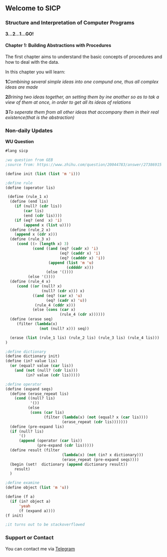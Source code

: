 ## Welcome to SICP

### Structure and Interpretation of Computer Programs

**3...2...1...GO!**
#### Chapter 1: Building Abstractions with Procedures

The first chapter aims to understand the basic concepts of procedures and how to deal with the data.

In this chapter you will learn:

**1***Combining several simple ideas into one compund one, thus all complex ideas are made*

**2***Brining two ideas together, an setting them by ine another so as to tak a view of them at once, in order to get all its ideas of relations*

**3***To seperate them from all other ideas that accompany them in their real existence(that is the abstraction)*





### Non-daily Updates
**WU Question**

```lisp
#lang sicp

;wu question from GEB
;source from: https://www.zhihu.com/question/20044783/answer/27386915

(define init (list (list 'm 'i)))

;define rule
(define (operator lis)

 (define (rule_1 x)
  (define (end lis)
    (if (null? (cdr lis))
        (car lis)
        (end (cdr lis))))
    (if (eq? (end  x) 'i)
        (append x (list u))))
  (define (rule_2 x)
    (append x (cdr x)))
  (define (rule_3 x)
     (cond ((> (length x) 3)
            (cond ((and (eq? (cadr x) 'i)
                        (eq? (caddr x) 'i)
                        (eq? (cadddr x) 'i))
                   (append (list 'm 'u)
                           (cddddr x)))
                  (else '())))
          (else '())))
  (define (rule_4 x)
     (cond ((or (null? x)
                (null? (cdr x))) x)
            ((and (eq? (car x) 'u)
                  (eq? (cadr x) 'u))
             (rule_4 (cddr x)))
            (else (cons (car x)
                        (rule_4 (cdr x))))))
  (define (erase seq)
     (filter (lambda(x)
               (not (null? x))) seq))

  (erase (list (rule_1 lis) (rule_2 lis) (rule_3 lis) (rule_4 lis)))
)

;define dictionary
(define dictionary init)
(define (in? value lis)
  (or (equal? value (car lis))
    (and (not (null? (cdr lis)))
         (in? value (cdr lis)))))

;define operator
(define (expand seqs)
  (define (erase_repeat lis)
    (cond ((null? lis)
           '())
          (else
           (cons (car lis)
                 (filter (lambda(x) (not (equal? x (car lis))))
                         (erase_repeat (cdr lis)))))))
  (define (pre-expand lis)
  (if (null? lis)
      '()
      (append (operator (car lis))
              (pre-expand (cdr lis)))))
  (define result (filter
                         (lambda(x) (not (in? x dictionary)))
                         (erase_repeat (pre-expand seqs))))
  (begin (set!  dictionary (append dictionary result))
    result)
  )

;define examine
(define object (list 'm 'u))

(define (f a)
  (if (in? object a)
      'yeah
      (f (expand a))))
(f init)

;it turns out to be stackoverflowed
```

### Support or Contact

You can contact me via [Telegram](https://t.me/Ottodeng)

